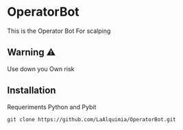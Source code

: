 # OperatorBot

This is the Operator Bot For scalping

## Warning ⚠️

Use down you Own risk


## Installation
Requeriments Python and Pybit 


```
git clone https://github.com/LaAlquimia/OperatorBot.git
```